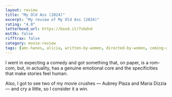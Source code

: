 ```yaml
---
layout: review
title: "My Old Ass (2024)"
excerpt: "My review of My Old Ass (2024)"
rating: "4.0"
letterboxd_url: https://boxd.it/7sbdnd
mst3k: false
rifftrax: false
category: movie-review
tags: [amc-hanes, alicia, written-by-women, directed-by-women, coming-of-age, queer]
---
```


I went in expecting a comedy and got something that, on paper, is a rom-com, but, in actuality, has a genuine emotional core and the specificities that make stories feel human.

Also, I got to see two of my movie crushes — Aubrey Plaza and Maria Dizzia — and cry a little, so I consider it a win.

